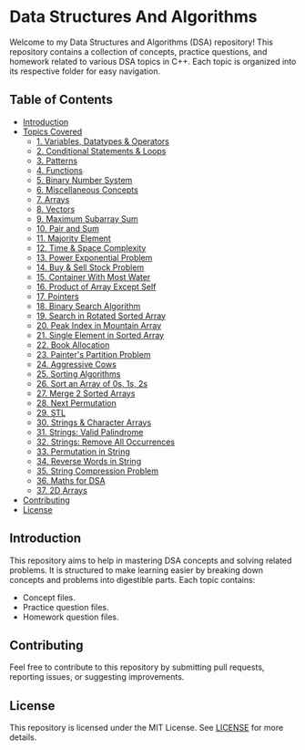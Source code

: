 # Data Structures And Algorithms

Welcome to my Data Structures and Algorithms (DSA) repository! This repository contains a collection of concepts, practice questions, and homework related to various DSA topics in C++. Each topic is organized into its respective folder for easy navigation.

## Table of Contents

- [Introduction](#introduction)
- [Topics Covered](#topics-covered)
  - [1. Variables, Datatypes & Operators](https://github.com/GarvitKumar854/Mastering-the-DSA/blob/main/README1.md#1-variables-datatypes-operators)
  - [2. Conditional Statements & Loops](#2-conditional-statements-loops)
  - [3. Patterns](#3-patterns)
  - [4. Functions](#4-functions)
  - [5. Binary Number System](#5-binary-number-system)
  - [6. Miscellaneous Concepts](#6-miscellaneous-concepts)
  - [7. Arrays](#7-arrays)
  - [8. Vectors](#8-vectors)
  - [9. Maximum Subarray Sum](#9-maximum-subarray-sum)
  - [10. Pair and Sum](#10-pair-and-sum)
  - [11. Majority Element](#11-majority-element)
  - [12. Time & Space Complexity](#12-time-space-complexity)
  - [13. Power Exponential Problem](#13-power-exponential-problem)
  - [14. Buy & Sell Stock Problem](#14-buy-sell-stock-problem)
  - [15. Container With Most Water](#15-container-with-most-water)
  - [16. Product of Array Except Self](#16-product-of-array-except-self)
  - [17. Pointers](#17-pointers)
  - [18. Binary Search Algorithm](#18-binary-search-algorithm)
  - [19. Search in Rotated Sorted Array](#19-search-in-rotated-sorted-array)
  - [20. Peak Index in Mountain Array](#20-peak-index-in-mountain-array)
  - [21. Single Element in Sorted Array](#21-single-element-in-sorted-array)
  - [22. Book Allocation](#22-book-allocation)
  - [23. Painter's Partition Problem](#23-painters-partition-problem)
  - [24. Aggressive Cows](#24-aggressive-cows)
  - [25. Sorting Algorithms](#25-sorting-algorithms)
  - [26. Sort an Array of 0s, 1s, 2s](#26-sort-an-array-of-0s-1s-2s)
  - [27. Merge 2 Sorted Arrays](#27-merge-2-sorted-arrays)
  - [28. Next Permutation](#28-next-permutation)
  - [29. STL](#29-stl)
  - [30. Strings & Character Arrays](#30-strings-character-arrays)
  - [31. Strings: Valid Palindrome](#31-strings-valid-palindrome)
  - [32. Strings: Remove All Occurrences](#32-strings-remove-all-occurrences)
  - [33. Permutation in String](#33-permutation-in-string)
  - [34. Reverse Words in String](#34-reverse-words-in-string)
  - [35. String Compression Problem](#35-string-compression-problem)
  - [36. Maths for DSA](#36-maths-for-dsa)
  - [37. 2D Arrays](#37-2d-arrays)
- [Contributing](#contributing)
- [License](#license)

## Introduction

This repository aims to help in mastering DSA concepts and solving related problems. It is structured to make learning easier by breaking down concepts and problems into digestible parts. Each topic contains:

- Concept files.
- Practice question files.
- Homework question files.

## Contributing

Feel free to contribute to this repository by submitting pull requests, reporting issues, or suggesting improvements.

## License

This repository is licensed under the MIT License. See [LICENSE](LICENSE) for more details.
